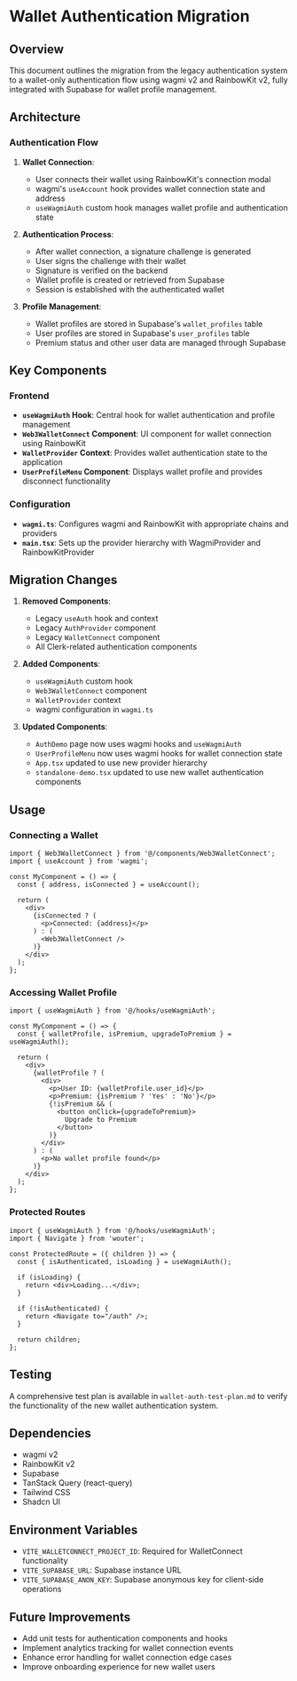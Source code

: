 # Wallet Authentication Migration

## Overview

This document outlines the migration from the legacy authentication system to a wallet-only authentication flow using wagmi v2 and RainbowKit v2, fully integrated with Supabase for wallet profile management.

## Architecture

### Authentication Flow

1. **Wallet Connection**:
   - User connects their wallet using RainbowKit's connection modal
   - wagmi's `useAccount` hook provides wallet connection state and address
   - `useWagmiAuth` custom hook manages wallet profile and authentication state

2. **Authentication Process**:
   - After wallet connection, a signature challenge is generated
   - User signs the challenge with their wallet
   - Signature is verified on the backend
   - Wallet profile is created or retrieved from Supabase
   - Session is established with the authenticated wallet

3. **Profile Management**:
   - Wallet profiles are stored in Supabase's `wallet_profiles` table
   - User profiles are stored in Supabase's `user_profiles` table
   - Premium status and other user data are managed through Supabase

## Key Components

### Frontend

- **`useWagmiAuth` Hook**: Central hook for wallet authentication and profile management
- **`Web3WalletConnect` Component**: UI component for wallet connection using RainbowKit
- **`WalletProvider` Context**: Provides wallet authentication state to the application
- **`UserProfileMenu` Component**: Displays wallet profile and provides disconnect functionality

### Configuration

- **`wagmi.ts`**: Configures wagmi and RainbowKit with appropriate chains and providers
- **`main.tsx`**: Sets up the provider hierarchy with WagmiProvider and RainbowKitProvider

## Migration Changes

1. **Removed Components**:
   - Legacy `useAuth` hook and context
   - Legacy `AuthProvider` component
   - Legacy `WalletConnect` component
   - All Clerk-related authentication components

2. **Added Components**:
   - `useWagmiAuth` custom hook
   - `Web3WalletConnect` component
   - `WalletProvider` context
   - wagmi configuration in `wagmi.ts`

3. **Updated Components**:
   - `AuthDemo` page now uses wagmi hooks and `useWagmiAuth`
   - `UserProfileMenu` now uses wagmi hooks for wallet connection state
   - `App.tsx` updated to use new provider hierarchy
   - `standalone-demo.tsx` updated to use new wallet authentication components

## Usage

### Connecting a Wallet

```tsx
import { Web3WalletConnect } from '@/components/Web3WalletConnect';
import { useAccount } from 'wagmi';

const MyComponent = () => {
  const { address, isConnected } = useAccount();

  return (
    <div>
      {isConnected ? (
        <p>Connected: {address}</p>
      ) : (
        <Web3WalletConnect />
      )}
    </div>
  );
};
```

### Accessing Wallet Profile

```tsx
import { useWagmiAuth } from '@/hooks/useWagmiAuth';

const MyComponent = () => {
  const { walletProfile, isPremium, upgradeToPremium } = useWagmiAuth();

  return (
    <div>
      {walletProfile ? (
        <div>
          <p>User ID: {walletProfile.user_id}</p>
          <p>Premium: {isPremium ? 'Yes' : 'No'}</p>
          {!isPremium && (
            <button onClick={upgradeToPremium}>
              Upgrade to Premium
            </button>
          )}
        </div>
      ) : (
        <p>No wallet profile found</p>
      )}
    </div>
  );
};
```

### Protected Routes

```tsx
import { useWagmiAuth } from '@/hooks/useWagmiAuth';
import { Navigate } from 'wouter';

const ProtectedRoute = ({ children }) => {
  const { isAuthenticated, isLoading } = useWagmiAuth();

  if (isLoading) {
    return <div>Loading...</div>;
  }

  if (!isAuthenticated) {
    return <Navigate to="/auth" />;
  }

  return children;
};
```

## Testing

A comprehensive test plan is available in `wallet-auth-test-plan.md` to verify the functionality of the new wallet authentication system.

## Dependencies

- wagmi v2
- RainbowKit v2
- Supabase
- TanStack Query (react-query)
- Tailwind CSS
- Shadcn UI

## Environment Variables

- `VITE_WALLETCONNECT_PROJECT_ID`: Required for WalletConnect functionality
- `VITE_SUPABASE_URL`: Supabase instance URL
- `VITE_SUPABASE_ANON_KEY`: Supabase anonymous key for client-side operations

## Future Improvements

- Add unit tests for authentication components and hooks
- Implement analytics tracking for wallet connection events
- Enhance error handling for wallet connection edge cases
- Improve onboarding experience for new wallet users
